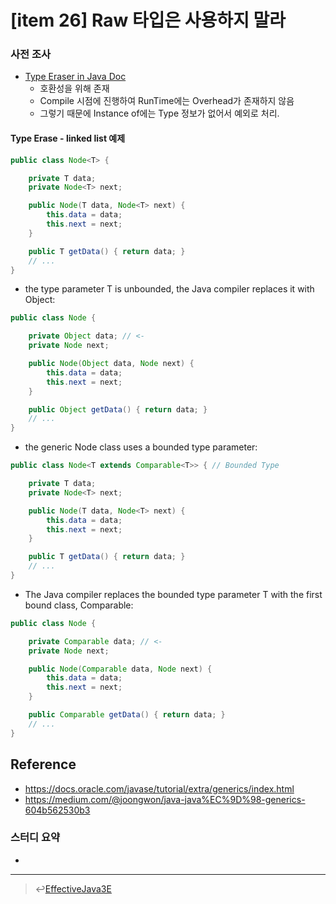 # [item 26] Raw 타입은 사용하지 말라

### 사전 조사
- [Type Eraser in Java Doc](https://docs.oracle.com/javase/tutorial/java/generics/erasure.html)
    - 호환성을 위해 존재
    - Compile 시점에 진행하여 RunTime에는 Overhead가 존재하지 않음
    - 그렇기 때문에 Instance of에는 Type 정보가 없어서 예외로 처리.

#### Type Erase - linked list 예제
```java
public class Node<T> {

    private T data;
    private Node<T> next;

    public Node(T data, Node<T> next) {
        this.data = data;
        this.next = next;
    }

    public T getData() { return data; }
    // ...
}
```

- the type parameter T is unbounded, the Java compiler replaces it with Object:

```java
public class Node {

    private Object data; // <-
    private Node next;

    public Node(Object data, Node next) {
        this.data = data;
        this.next = next;
    }

    public Object getData() { return data; }
    // ...
}
```

- the generic Node class uses a bounded type parameter:

```java
public class Node<T extends Comparable<T>> { // Bounded Type

    private T data;
    private Node<T> next;

    public Node(T data, Node<T> next) {
        this.data = data;
        this.next = next;
    }

    public T getData() { return data; }
    // ...
}
```

- The Java compiler replaces the bounded type parameter T with the first bound class, Comparable:

```java
public class Node {

    private Comparable data; // <-
    private Node next;

    public Node(Comparable data, Node next) {
        this.data = data;
        this.next = next;
    }

    public Comparable getData() { return data; }
    // ...
}
```

## Reference
- <https://docs.oracle.com/javase/tutorial/extra/generics/index.html>
- <https://medium.com/@joongwon/java-java%EC%9D%98-generics-604b562530b3>


### 스터디 요약
-
---

> :leftwards_arrow_with_hook:[EffectiveJava3E](/EffectiveJava3E/README.md)


